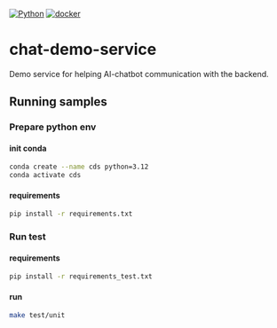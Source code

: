 [![Python](https://github.com/airenas/chat-demo-service/actions/workflows/python-app.yml/badge.svg)](https://github.com/airenas/chat-demo-service/actions/workflows/python-app.yml) [![docker](https://github.com/airenas/chat-demo-service/actions/workflows/docker.yml/badge.svg)](https://github.com/airenas/chat-demo-service/actions/workflows/docker.yml)

# chat-demo-service

Demo service for helping AI-chatbot communication with the backend.

## Running samples

### Prepare python env

#### init conda

```bash
conda create --name cds python=3.12
conda activate cds
```

#### requirements
```bash
pip install -r requirements.txt
```

### Run test

#### requirements
```bash
pip install -r requirements_test.txt
```

#### run
```bash
make test/unit
```
